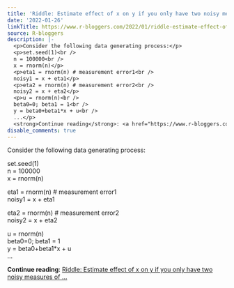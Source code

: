 ```yaml
---
title: 'Riddle: Estimate effect of x on y if you only have two noisy measures of x.'
date: '2022-01-26'
linkTitle: https://www.r-bloggers.com/2022/01/riddle-estimate-effect-of-x-on-y-if-you-only-have-two-noisy-measures-of-x/
source: R-bloggers
description: |-
  <p>Consider the following data generating process:</p>
  <p>set.seed(1)<br />
  n = 100000<br />
  x = rnorm(n)</p>
  <p>eta1 = rnorm(n) # measurement error1<br />
  noisy1 = x + eta1</p>
  <p>eta2 = rnorm(n) # measurement error2<br />
  noisy2 = x + eta2</p>
  <p>u = rnorm(n)<br />
  beta0=0; beta1 = 1<br />
  y = beta0+beta1*x + u<br />
  ...</p>
  <strong>Continue reading</strong>: <a href="https://www.r-bloggers.com/2022/01/riddle-estimate-effect-of-x-on-y-if-you-only-have-two-noisy-measures-of-x/">Riddle: Estimate effect of x on y if you only have two noisy measures of ...
disable_comments: true
---
```

<p>Consider the following data generating process:</p>
<p>set.seed(1)<br />
n = 100000<br />
x = rnorm(n)</p>
<p>eta1 = rnorm(n) # measurement error1<br />
noisy1 = x + eta1</p>
<p>eta2 = rnorm(n) # measurement error2<br />
noisy2 = x + eta2</p>
<p>u = rnorm(n)<br />
beta0=0; beta1 = 1<br />
y = beta0+beta1*x + u<br />
...</p>
<strong>Continue reading</strong>: <a href="https://www.r-bloggers.com/2022/01/riddle-estimate-effect-of-x-on-y-if-you-only-have-two-noisy-measures-of-x/">Riddle: Estimate effect of x on y if you only have two noisy measures of ...